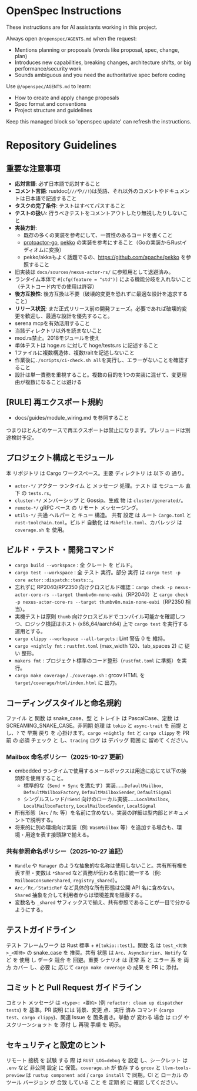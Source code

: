 <!-- OPENSPEC:START -->
# OpenSpec Instructions

These instructions are for AI assistants working in this project.

Always open `@/openspec/AGENTS.md` when the request:
- Mentions planning or proposals (words like proposal, spec, change, plan)
- Introduces new capabilities, breaking changes, architecture shifts, or big performance/security work
- Sounds ambiguous and you need the authoritative spec before coding

Use `@/openspec/AGENTS.md` to learn:
- How to create and apply change proposals
- Spec format and conventions
- Project structure and guidelines

Keep this managed block so 'openspec update' can refresh the instructions.

<!-- OPENSPEC:END -->

# Repository Guidelines

## 重要な注意事項

- **応対言語**: 必ず日本語で応対すること
- **コメント言語**: rustdoc(`///`や`//!`)は英語、それ以外のコメントやドキュメントは日本語で記述すること
- **タスクの完了条件**: テストはすべてパスすること
- **テストの扱い**: 行うべきテストをコメントアウトしたり無視したりしないこと
- **実装方針**:
    - 既存の多くの実装を参考にして、一貫性のあるコードを書くこと
    - [protoactor-go](docs/sources/protoactor-go), [pekko](docs/sources/pekko) の実装を参考にすること（Goの実装からRustイディオムに変換）
    - pekko/akkaもよく話題でるの、https://github.com/apache/pekko を参照すること
- 旧実装は `docs/sources/nexus-actor-rs/` に参照用として退避済み。
- ランタイム本体で `#[cfg(feature = "std")]` による機能分岐を入れないこと（テストコード内での使用は許容）
- **後方互換性**: 後方互換は不要（破壊的変更を恐れずに最適な設計を追求すること）
- **リリース状況**: まだ正式リリース前の開発フェーズ。必要であれば破壊的変更を歓迎し、最適な設計を優先すること。
- serena mcpを有効活用すること
- 当該ディレクトリ以外を読まないこと
- mod.rs禁止。2018モジュールを使え
- 単体テストは hoge.rs に対して hoge/tests.rs に記述すること
- 1ファイルに複数構造体、複数traitを記述しないこと
- 作業後に`./scripts/ci-check.sh all`を実行し、エラーがないことを確認すること
- 設計は単一責務を重視すること。複数の目的を1つの実装に混ぜて、変更理由が複数になることは避ける

## [RULE] 再エクスポート規約

- docs/guides/module_wiring.md を参照すること

つまりほとんどのケースで再エクスポートは禁止になります。プレリュードは別途検討予定。

## プロジェクト構成とモジュール
本 リポジトリ は Cargo ワークスペース。主要 ディレクトリ は 以下 の 通り。
- `actor-*/` アクター ランタイム と メッセージ 処理。テスト は モジュール 直下 の `tests.rs`。
- `cluster-*/` メンバーシップ と Gossip。生成 物 は `cluster/generated/`。
- `remote-*/` gRPC ベース の リモート メッセージング。
- `utils-*/` 共通 ヘルパー と キュー 構造。
共有 設定 は ルート `Cargo.toml` と `rust-toolchain.toml`。ビルド 自動化 は `Makefile.toml`、カバレッジ は `coverage.sh` を 使用。

## ビルド・テスト・開発コマンド
- `cargo build --workspace` : 全 クレート を ビルド。
- `cargo test --workspace` : 全 テスト 実行。部分 実行 は `cargo test -p core actor::dispatch::tests::`。
- 忘れずに RP2040/RP2350 向けクロスビルド確認：`cargo check -p nexus-actor-core-rs --target thumbv6m-none-eabi`（RP2040）と `cargo check -p nexus-actor-core-rs --target thumbv8m.main-none-eabi`（RP2350 相当）。
- 実機テストは原則 `thumb` 向けクロスビルドでコンパイル可能かを確認しつつ、ロジック検証はホスト (x86_64/aarch64) 上で `cargo test` を実行する運用とする。
- `cargo clippy --workspace --all-targets` : Lint 警告 0 を 維持。
- `cargo +nightly fmt` : `rustfmt.toml` (max_width 120、tab_spaces 2) に 従い 整形。
- `makers fmt` : プロジェクト標準のコード整形（`rustfmt.toml` に準拠）を実行。
- `cargo make coverage` / `./coverage.sh` : grcov HTML を `target/coverage/html/index.html` に 出力。

## コーディングスタイルと命名規約
ファイル と 関数 は snake_case、型 と トレイト は PascalCase、定数 は SCREAMING_SNAKE_CASE。非同期 処理 は `tokio` と `async-trait` を 前提 と し、`?` で 早期 戻り を 心掛けます。`cargo +nightly fmt` と `cargo clippy` を PR 前 の 必須 チェック と し、`tracing` ログ は デバッグ 範囲 に 留めて ください。

### Mailbox 命名ポリシー（2025-10-27 更新）
- embedded ランタイムで使用するメールボックスは用途に応じて以下の接頭辞を使用すること。
  - 標準的な（`Send + Sync` を満たす）実装……`DefaultMailbox`, `DefaultMailboxFactory`, `DefaultMailboxSender`, `DefaultSignal`
  - シングルスレッド/`!Send` 向けのローカル実装……`LocalMailbox`, `LocalMailboxFactory`, `LocalMailboxSender`, `LocalSignal`
- 所有形態（`Arc` / `Rc` 等）を名前に含めない。実装の詳細は型内部とドキュメントで説明する。
- 将来的に別の環境向け実装（例: `WasmMailbox` 等）を追加する場合も、環境・用途を表す接頭辞で揃える。

### 共有参照命名ポリシー（2025-10-27 追記）
- `Handle` や `Manager` のような抽象的な名称は使用しないこと。共有所有権を表す型・変数は `*Shared` など責務が伝わる名前に統一する（例: `MailboxConsumerShared`, `registry_shared`）。
- `Arc`／`Rc`／`StaticRef` など具体的な所有形態は公開 API 名に含めない。`Shared` 抽象を介して利用者からは環境差異を隠蔽する。
- 変数名も `_shared` サフィックスで揃え、共有参照であることが一目で分かるようにする。

## テストガイドライン
テスト フレームワーク は Rust 標準 + `#[tokio::test]`。関数 名 は `test_<対象>_<期待>` の snake_case を 推奨。共有 状態 は `Arc`、`AsyncBarrier`、`Notify` など を 使用 し データ 競合 を 回避。重要 シナリオ は 正常 系 と エラー 系 を 両方 カバー し、必要 に 応じて `cargo make coverage` の 成果 を PR に 添付。

## コミットと Pull Request ガイドライン
コミット メッセージ は `<type>: <要約>` (例 `refactor: clean up dispatcher tests`) を 基準。PR 説明 には 背景、変更 点、実行 済み コマンド (`cargo test`、`cargo clippy`)、関連 Issue を 箇条書き。挙動 が 変わる 場合 は ログ や スクリーンショット を 添付 し 再現 手順 を 明示。

## セキュリティと設定のヒント
リモート 接続 を 試験 する 際 は `RUST_LOG=debug` を 設定 し、シークレット は `.env` など 非公開 設定 に 保管。`coverage.sh` が 依存 する `grcov` と `llvm-tools-preview` は `rustup component add` / `cargo install` で 同期。CI と ローカル の ツール バージョン が 合致 している こと を 定期 的 に 確認 してください。
